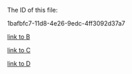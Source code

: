 The ID of this file:

1bafbfc7-11d8-4e26-9edc-4ff3092d37a7

[link to B](./B.md) 

[link to C](nested/C.md)

[link to D](nested/x2Nested/D.md)